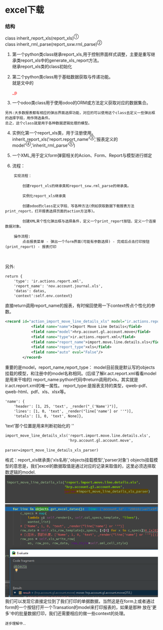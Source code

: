 
# excel下载

### 结构

class inherit_report_xls(report_xls)<sup>①</sup><br>
class inherit_rml_parse(report_sxw.rml_parse)<sup>②</sup>



1. 第一个python类class继承report_xls,用于控制界面样式调整，主要是重写继承类report_xls中的generate_xls_report方法。
<br>继承report_xls类的class初始化

2. 第二个python类class用于基础数据获取与传递功能。
<br>就是文中的<p style="color:red;">_p</p>

3. 一个odoo类class用于使用odoo的ORM或方法定义获取对应的数据集合。
```text
另外:大多数报表都有相应的弹出界面选择功能，对应的可以使用这个class去定义一些弹出框的选择字段，用作筛选条件。
总之，这个class就是用于各种数据逻辑处理的模型。
```
4. 实例化第一个report_xls类，用于注册使用。
<br>inherit_report_xls('report.report_name'<sup>③</sup>,'报表定义的model'<sup>④</sup>,'inherit_rml_parse'<sup>⑤</sup>)

5. 一个XML,用于定义form弹窗相关的Acion、Form、Report与模型进行绑定

6. 流程：
```text
    实现流程：
    
        创建report_xls的继承类和report_sxw.rml_parse的继承类。
        
        实例化report_xls继承类
        
        创建odoo的class定义字段、写各种方法(例如获取数据下载报表方法print_report，打开报表选择页面的action方法等)。
        
        创建XML来个性化弹出框与选择条件，定义一个print_report按钮，定义一个连接数据对象。
       
    操作流程:
        点击报表菜单 - 弹出一个form界面(可能有参数选择) - 完成后点击打印按钮(print_report) - 报表打印
    
```



<br>另外:
```text
return {
    'type': 'ir.actions.report.xml',
    'report_name': 'nov.account.journal.xls',
    'datas': datas,
    'context':self.env.context}
```
直接return调用report_name的报表，有时候回使用一下context传点个性化的参数。


```xml
<record id="action_import_move_line_details_xls" model="ir.actions.report.xml">
            <field name="name">Import Move Line Details</field>
            <field name="model">hrp.account.gl.account.move</field>
            <field name="type">ir.actions.report.xml</field>
            <field name="report_name">import.move.line.details.xls</field>
            <field name="report_type">xls</field>
            <field name="auto" eval="False"/>
        </record>
```
重要的是model，report_name,report_type：
    model目前我是默认写的objects挂载的模型，和注册中的model名称相同。(后续了解ir.act.report.xml看看model是用来干啥的)
    report_name:python代码中return调用的xls，其实就是ir.act.report.xml的唯一属性。
    report_type:是报表支持的类型，qweb-pdf、qweb-html、pdf、xls、xlsx等。


```text
'name': {
    'header': [1, 25, 'text', _render("_('Name')")],
    'lines': [1, 0, 'text', _render("line['name'] or ''")],
    'totals': [1, 0, 'text', None]},
```
’text'那个位置是用来判断初始化的 ''


```text
import_move_line_details_xls('report.import.move.line.details.xls',
                             'hrp.account.gl.account.move',
                             parser=import_move_line_details_xls_parser)
```
格式：report_xls继承类('xls名称','objects挂载模型','parser对象')
objects挂载模型的意思是，我们excel的数据取值是通过对应的记录来取值的，这里必须选择取数逻辑的model.
![img](./src/img/register.jpg)
![img](./src/img/objects.png)
我们可以发现它直接定位到了我们打印的单据数据，当然这是在form上或者通过form的一个按钮打开一个Transation的model来打印报表的，如果是那种
放在'更多'中的批量数据打印，我们还需要相应的做一些context的处理。


<sup>逐步理解中...</sup>